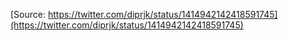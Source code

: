 [Source: https://twitter.com/diprjk/status/1414942142418591745](https://twitter.com/diprjk/status/1414942142418591745)